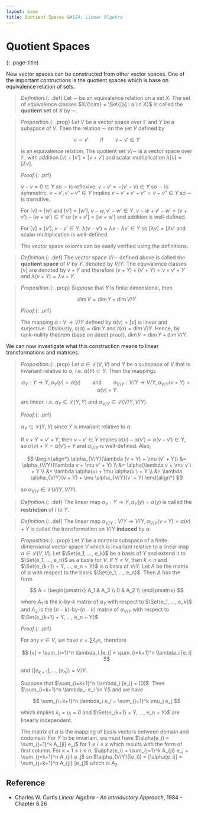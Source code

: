 ```yaml
---
layout: base
title: Quotient Spaces &#124; Linear Algebra
---
```


# Quotient Spaces
{: .page-title}

New vector spaces can be constructed from other vector spaces.
One of the important contructions is the quotient spaces which is base on equivalence relation of sets.

> *Definition.*{: .def}
> Let $\sim$ be an equivalence relation on a set $X$.
> The set of equivalence classes $X/{\sim} = \Set{[a] : a \in X}$ is called the **quotient set** of $X$ by $\sim$.

> *Proposition.*{: .prop}
> Let $V$ be a vector space over $\mathbb{F}$ and $Y$ be a subspace of $V$.
> Then the relation $\sim$ on the set $V$ defined by
>
> $$
  v \sim v' \qquad \text{if} \qquad v - v' \in Y
  $$
>
> is an equivalence relation.
> The quotient set $V/{\sim}$ is a vector space over $\mathbb{F}$, with addition $[v] + [v'] = [v + v']$
> and scalar multiplication $\lambda [v] = [\lambda v]$.
>
> *Proof.*{: .prf}
>
> $v - v = 0 \in Y$ so $\sim$ is reflexive.
> $v - v' = -(v' - v) \in Y$ so $\sim$ is symmetric.
> $v - v', v' - v'' \in Y$ implies $v - v' + v' - v'' = v - v'' \in Y$ so $\sim$ is transitive.
>
> For $[v] = [w]$ and $[v'] = [w']$, $v - w, v' - w' \in Y$. $v - w + v' - w' = (v + v') - (w + w') \in Y$ so $[v + v'] = [w + w']$ and addition is well-defined.
>
> For $[v] = [v']$, $v - v' \in Y$. $\lambda (v - v') = \lambda v - \lambda v' \in Y$ so $[\lambda v] = [\lambda v'$ and scalar multiplication is well-defined.
>
> The vector space axioms can be easily verified using the definitions.

> *Definition.*{: .def}
> The vector space $V/{\sim}$ defined above is called the **quotient space** of $V$ by $Y$, denoted by $V/Y$.
> The equivalence classes $[v]$ are denoted by $v + Y$ and therefore $(v + Y) + (v' + Y) = v + v' + Y$ and $\lambda (v + Y) = \lambda v + Y$.

> *Proposition.*{: .prop}
> Suppose that $Y$ is finite dimensional, then
>
> $$
  \dim V = \dim Y + \dim V/Y
  $$
>
> *Proof.*{: .prf}
>
> The mapping $\alpha: V \to V/Y$ defined by $\alpha(v) = [v]$ is linear and surjective.
> Obviously, $n(\alpha) = \dim Y$ and $r(\alpha) = \dim V/Y$.
> Hence, by rank-nullity theorem (base on direct proof), $\dim V = \dim Y + \dim V/Y$.

We can now investigate what this construction means to linear transformations and matrices.

> *Proposition.*{: .prop}
> Let $\alpha \in \mathcal{L}(V, V)$ and $Y$ be a subspace of $V$ that is invariant relative to $\alpha$, i.e. $\alpha(Y) \subset Y$.
> Then the mappings
>
> $$
  \alpha_Y : Y \to Y, \alpha_Y(y) = \alpha(y) \qquad \text{and} \qquad \alpha_{V/Y} : V/Y \to V/Y, \alpha_{V/Y}(v + Y) = \alpha(v) + Y
  $$
>
> are linear, i.e. $\alpha_Y \in \mathcal{L}(Y, Y)$ and $\alpha_{V/Y} \in \mathcal{L}(V/Y, V/Y)$.
>
> *Proof.*{: .prf}
>
> $\alpha_Y \in \mathcal{L}(Y, Y)$ since $Y$ is invariant relative to $\alpha$.
>
> If $v + Y = v' + Y$, then $v - v' \in Y$ implies $\alpha(v) - \alpha(v') = \alpha(v - v') \in Y$, so $\alpha(v) + Y = \alpha(v') + Y$ and $\alpha_{V/Y}$ is well-defined.
> Also,
>
> $$
  \begin{align*}
  \alpha_{V/Y}(\lambda (v + Y) + \mu (v' + Y)) &= \alpha_{V/Y}(\lambda v + \mu v' + Y) \\
  &= \alpha(\lambda v + \mu v') + Y \\
  &= \lambda \alpha(v) + \mu \alpha(v') + Y \\
  &= \lambda \alpha_{V/Y}(v + Y) + \mu \alpha_{V/Y}(v' + Y)
  \end{align*}
  $$
>
> so $\alpha_{V/Y} \in \mathcal{L}(V/Y, V/Y)$.

> *Definition.*{: .def}
> The linear map $\alpha_Y : Y \to Y, \alpha_Y(y) = \alpha(y)$ is called the **restriction** of $I$ to $Y$.

> *Definition.*{: .def}
> The linear map $\alpha_{V/Y} : V/Y \to V/Y, \alpha_{V/Y}(v + Y) = \alpha(v) + Y$ is called the transformation on $V/Y$ **induced** by $\alpha$.

> *Proposition.*{: .prop}
> Let $Y$ be a nonzero subspace of a finite dimensional vector space $V$ which is invariant relative to a linear map $\alpha \in \mathcal{L}(V, V)$.
> Let $\Set{e_1, ..., e_k}$ be a basis of $Y$ and extend it to $\Set{e_1, ..., e_n}$ as a basis for $V$.
> If $Y \not= V$, then $k < n$ and $\Set{e_{k+1} + Y, ..., e_n + Y}$ is a basis of $V/Y$.
> Let $A$ be the matrix of $\alpha$ with respect to the basis $\Set{e_1, ..., e_n}$.
> Then $A$ has the form
>
> $$
  A = \begin{pmatrix}
  A_1 & A_3 \\
  0 & A_2 \\
  \end{pmatrix}
  $$
>
> where $A_1$ is the $k$-by-$k$ matrix of $\alpha_Y$ with respect to $\Set{e_1, ..., e_k}$ and
> $A_2$ is the $(n-k)$-by-$(n-k)$ matrix of $\alpha_{V/Y}$ with respect to $\Set{e_{k+1} + Y, ..., e_n + Y}$.
>
> *Proof.*{: .prf}
>
> For any $v \in V$, we have $v = \sum \lambda_i e_i$, therefore
>
> $$
  [v] = \sum_{i=1}^n \lambda_i [e_i] = \sum_{i=k+1}^n \lambda_i [e_i]
  $$
>
> and $\langle [e_{k+1}], ..., [e_n] \rangle = V/Y$.
>
> Suppose that $\sum_{i=k+1}^n \lambda_i [e_i] = [0]$. Then $\sum_{i=k+1}^n \lambda_i e_i \in Y$ and we have
>
> $$
  \sum_{i=k+1}^n \lambda_i e_i = \sum_{j=1}^k \mu_j e_j
  $$
>
> which implies $\lambda_i = \mu_j = 0$ and $\Set{e_{k+1} + Y, ..., e_n + Y}$ are linearly independent.
>
> The matrix of $\alpha$ is the mapping of basis vectors between domain and codomain.
> For $Y$ to be invariant, we must have $\alpha(e_i) = \sum_{j=1}^k A_{ji} e_j$ for $1 \le i \le k$ which results with the form of first column.
> For $k+1 \le i \le n$, $\alpha(e_i) = \sum_{j=1}^k A_{ji} e_j + \sum_{j=k+1}^n A_{ji} e_j$ so $\alpha_{V/Y}([e_i]) = [\alpha(e_i)] = \sum_{j=k+1}^n A_{ji} [e_j]$ which is $A_2$.

## Reference

* Charles W. Curtis _Linear Algebra - An Introductory Approach_, 1984 - Chapter 8.26
